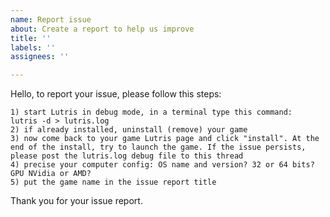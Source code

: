 ```yaml
---
name: Report issue
about: Create a report to help us improve
title: ''
labels: ''
assignees: ''

---
```


Hello, to report your issue, please follow this steps:
    
    1) start Lutris in debug mode, in a terminal type this command:
    lutris -d > lutris.log
    2) if already installed, uninstall (remove) your game
    3) now come back to your game Lutris page and click "install". At the end of the install, try to launch the game. If the issue persists, please post the lutris.log debug file to this thread
    4) precise your computer config: OS name and version? 32 or 64 bits? GPU NVidia or AMD?
    5) put the game name in the issue report title

Thank you for your issue report.
